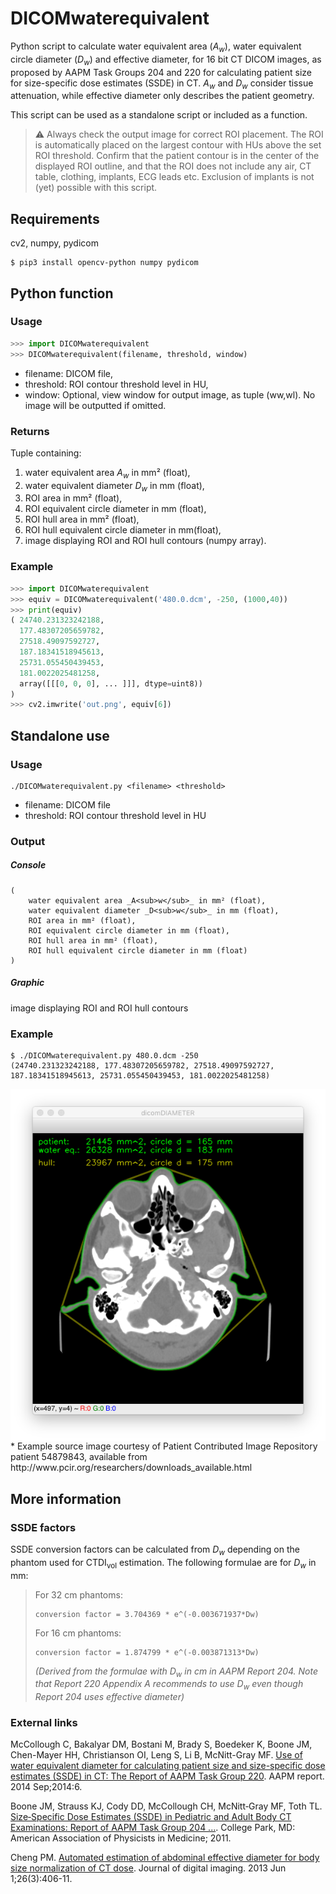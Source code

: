 # DICOMwaterequivalent
Python script to calculate water equivalent area (_A<sub>w</sub>_), water equivalent circle diameter (_D<sub>w</sub>_) and effective diameter, for 16 bit CT DICOM images, as proposed by AAPM Task Groups 204 and 220 for calculating patient size for size-specific dose estimates (SSDE) in CT. _A<sub>w</sub>_ and _D<sub>w</sub>_ consider tissue attenuation, while effective diameter only describes the patient geometry.

This script can be used as a standalone script or included as a function.

> :warning: Always check the output image for correct ROI placement. The ROI is automatically placed on the largest contour with HUs above the set ROI threshold. Confirm that the patient contour is in the center of the displayed ROI outline, and that the ROI does not include any air, CT table, clothing, implants, ECG leads etc. Exclusion of implants is not (yet) possible with this script.

## Requirements
cv2, numpy, pydicom

    $ pip3 install opencv-python numpy pydicom

## Python function
### Usage

```python
>>> import DICOMwaterequivalent
>>> DICOMwaterequivalent(filename, threshold, window)
```

* filename:  DICOM file,
* threshold: ROI contour threshold level in HU,
* window:    Optional, view window for output image, as tuple (ww,wl). No image will be outputted if omitted.

### Returns
Tuple containing:
1.  water equivalent area _A<sub>w</sub>_ in mm² (float),
2.  water equivalent diameter _D<sub>w</sub>_ in mm (float),
3.  ROI area in mm² (float),
4.  ROI equivalent circle diameter in mm (float),
5.  ROI hull area in mm² (float),
6.  ROI hull equivalent circle diameter in mm(float),
7.  image displaying ROI and ROI hull contours (numpy array).

### Example

```python
>>> import DICOMwaterequivalent
>>> equiv = DICOMwaterequivalent('480.0.dcm', -250, (1000,40))
>>> print(equiv)
( 24740.231323242188, 
  177.48307205659782, 
  27518.49097592727,
  187.18341518945613,
  25731.055450439453,
  181.0022025481258,
  array([[[0, 0, 0], ... ]]], dtype=uint8))
)
>>> cv2.imwrite('out.png', equiv[6])
```

## Standalone use
### Usage

    ./DICOMwaterequivalent.py <filename> <threshold>

* filename:  DICOM file
* threshold: ROI contour threshold level in HU

### Output
##### Console
```
(
	water equivalent area _A<sub>w</sub>_ in mm² (float),
	water equivalent diameter _D<sub>w</sub>_ in mm (float),
	ROI area in mm² (float),
	ROI equivalent circle diameter in mm (float),
	ROI hull area in mm² (float),
	ROI hull equivalent circle diameter in mm (float)
)
```

##### Graphic
image displaying ROI and ROI hull contours

### Example

    $ ./DICOMwaterequivalent.py 480.0.dcm -250
    (24740.231323242188, 177.48307205659782, 27518.49097592727, 187.18341518945613, 25731.055450439453, 181.0022025481258)
<img align="left" src="screenshot.png" />
<br clear="all" />
* Example source image courtesy of Patient Contributed Image Repository patient 54879843, available from http://www.pcir.org/researchers/downloads_available.html

## More information

### SSDE factors
SSDE conversion factors can be calculated from _D<sub>w</sub>_ depending on the phantom used for CTDI<sub>vol</sub> estimation. The following formulae are for _D<sub>w</sub>_ in mm:

> For 32 cm phantoms:
> 
>     conversion factor = 3.704369 * e^(-0.003671937*Dw)
>
> For 16 cm phantoms:
> 
>     conversion factor = 1.874799 * e^(-0.003871313*Dw)
> 
> _(Derived from the formulae with D<sub>w</sub> in cm in AAPM Report 204. Note that Report 220 Appendix A recommends to use _D<sub>w</sub>_ even though Report 204 uses effective diameter)_


### External links
McCollough C, Bakalyar DM, Bostani M, Brady S, Boedeker K, Boone JM, Chen-Mayer HH, Christianson OI, Leng S, Li B, McNitt-Gray MF. [Use of water equivalent diameter for calculating patient size and size-specific dose estimates (SSDE) in CT: The Report of AAPM Task Group 220](https://www.ncbi.nlm.nih.gov/pmc/articles/PMC4991550/). AAPM report. 2014 Sep;2014:6.

Boone JM, Strauss KJ, Cody DD, McCollough CH, McNitt‐Gray MF, Toth TL. [Size‐Specific Dose Estimates (SSDE) in Pediatric and Adult Body CT Examinations: Report of AAPM Task Group 204 ...](https://www.aapm.org/pubs/reports/rpt_204.pdf). College Park, MD: American Association of Physicists in Medicine; 2011.

Cheng PM. [Automated estimation of abdominal effective diameter for body size normalization of CT dose](https://www.ncbi.nlm.nih.gov/pmc/articles/PMC3649058/). Journal of digital imaging. 2013 Jun 1;26(3):406-11.